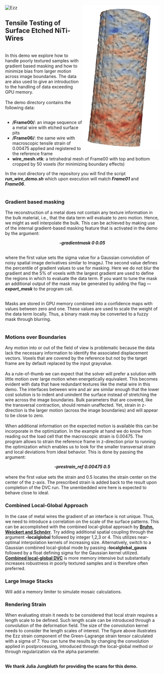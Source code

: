 <picture>
  <img src="SMA_Ezz.png" width="250" title="Ezz strain component" align="right">
  <img alt="Ezz">
</picture>

## Tensile Testing of Surface Etched NiTi-Wires

<br>
In this demo we explore how to handle poorly textured samples with gradient based masking and how to minimize bias from larger motion across image boundaries.
The data are also used to give an introduction to the handling of data exceeding GPU memory.
<br>
<br>
The demo directory contains the following data:
<br>
<br>

- **/Frame00/**: an image sequence of a metal wire with etched surface pits
- **/Frame06/**: the same wire with macroscopic tensile strain of 0.00475 applied and registered to the reference frame
- **wire_mesh.vtk**: a tetrahedral mesh of Frame00 with top and bottom cropped by 50 voxels (for minimizing boundary effects)

In the root directory of the repository you will find the script ***run_wire_demo.sh*** which upon execution will match ***Frame01*** and ***Frame06***.
<br>
<br>

### Gradient based masking

The reconstruction of a metal does not contain any texture information in the bulk material, i.e., that the data term will evaluate to zero motion. Hence, we might as well interpolate the bulk. This can be achieved by making use of the internal gradient-based masking feature that is activated in the demo by the argument:
<div align="center">
  <em><strong>-gradientmask 0 0.05</em></strong>
</div>
<br>

where the first value sets the sigma value for a Gaussian convolution of noisy spatial image derivatives similar to ImageJ. The second value defines the percentile of gradient values to use for masking. Here we do not blur the gradient and the 5% of voxels with the largest gradient are used to define the regions in which to evaluate the data term. If you want to tune the mask an additional output of the mask may be generated by adding the flag ***--export_mask*** to the program call.

<br>
Masks are stored in GPU memory combined into a confidence maps with values between zero and one. These values are used to scale the weight of the data term locally. Thus, a binary mask may be converted to a fuzzy mask through blurring. 
<br>
<br>

### Motions over Boundaries

Any motion into or out of the field of view is problematic because the data lack the necessary information to identify the associated displacement vectors. Voxels that are covered by the reference but not by the target frame are by default replaced by the input grayvalue. 
<br>
<br>
As a rule-of-thumb we can expect that the solver will prefer a solution with little motion over large motion when energetically equivalent. This becomes evident with data that have redundant textures like the metal wire in this demo. The interfaces between wire and air are similar enough that the lower cost solution is to indent and unindent the surface instead of stretching the wire across the image boundaries. Bulk parameters that are covered, like the transversal contraction, should remain unaffected. Yet, strain in z-direction is the larger motion (across the image boundaries) and will appear to be close to zero.
<br>
<br>
When additional information on the expected motion is available this can be incorporate in the optimization. In the example at hand we do know from reading out the load cell that the macroscopic strain is 0.00475. The program allows to strain the reference frame in z-direction prior to running the optimization which enables us to look for the smaller transversal strain and local deviations from ideal behavior. This is done by passing the argument:
<div align="center">
  <em><strong>-prestrain_ref 0.00475 0.5</em></strong>
</div>
<br>
where the first value sets the strain and 0.5 locates the strain center on the center of the z-axis. The prescribed strain is added back to the result upon completion of the DVC run. The unembedded wire here is expected to behave close to ideal. 

### Combined Local-Global Approach

In the case of metal wires the gradient of an interface is not unique. Thus, we need to introduce a correlation on the scale of the surface patterns. This can be accomplished with the combined local-global approach by **[Bruhn, Weickert and Schnörr](https://www.mia.uni-saarland.de/Publications/bruhn-ijcv05c.pdf)**. Try adding additional spatial coupling through the argument **-localglobal** followed by integer 1,2,3 or 4. This utilizes near-optimal interpolation kernels of increasing size. Alternatively, switch to a Gaussian combined local-global mode by passing **-localglobal_gauss** followed by a float defining sigma for the Gaussian kernel utilized. [**Combined local-global DVC**](https://github.com/brunsst/MBS-3D-OptFlow/blob/main/Documentation/localglobal.md) is more memory intensive but substantially increases robustness in poorly textured samples and is therefore often preferred.

### Large Image Stacks

Will add a memory limiter to simulate mosaic calculations.

### Rendering Strain

When evaluating strain it needs to be considered that local strain requires a length scale to be defined. Such length scale can be introduced through a convolution of the deformation field. The size of the convolution kernel needs to consider the length scales of interest. The figure above illustrates the Ezz strain component of the Green-Lagrange strain tensor calculated with a sigma of 7. You can tune the results by changing the convolution applied in postprocessing, introduced through the local-global method or through regularization via the alpha parameter.
<br>
<br>


**We thank Julia Jungbluth for providing the scans for this demo.**
